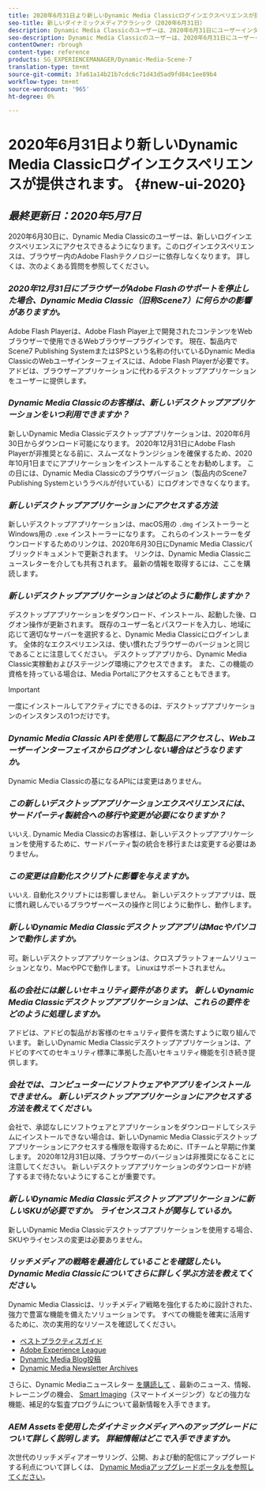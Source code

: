 ```yaml
---
title: 2020年6月31日より新しいDynamic Media Classicログインエクスペリエンスが提供されます。
seo-title: 新しいダイナミックメディアクラシック（2020年6月31日）
description: Dynamic Media Classicのユーザーは、2020年6月31日にユーザーインターフェイスが更新される予定です。 このエクスペリエンスでは、重要なリソースへのリンクを含む更新されたログインが提供されます。また、この更新は、ブラウザーのAdobe Flashテクノロジーに依存しなくなります。
seo-description: Dynamic Media Classicのユーザーは、2020年6月31日にユーザーインターフェイスの更新を予定しています。 このエクスペリエンスでは、重要なリソースへのリンクを含む更新されたログインが提供されます。また、この更新は、ブラウザーのAdobe Flashテクノロジーに依存しなくなります。
contentOwner: rbrough
content-type: reference
products: SG_EXPERIENCEMANAGER/Dynamic-Media-Scene-7
translation-type: tm+mt
source-git-commit: 3fa61a14b21b7cdc6c71d43d5ad9fd84c1ee89b4
workflow-type: tm+mt
source-wordcount: '965'
ht-degree: 0%

---
```



# 2020年6月31日より新しいDynamic Media Classicログインエクスペリエンスが提供されます。 {#new-ui-2020}

## _最終更新日：2020年5月7日_

2020年6月30日に、Dynamic Media Classicのユーザーは、新しいログインエクスペリエンスにアクセスできるようになります。このログインエクスペリエンスは、ブラウザー内のAdobe Flashテクノロジーに依存しなくなります。 詳しくは、次のよくある質問を参照してください。

### **_2020年12月31日にブラウザーがAdobe Flashのサポートを停止した場合、Dynamic Media Classic（旧称Scene7）に何らかの影響がありますか。_**

Adobe Flash Playerは、Adobe Flash Player上で開発されたコンテンツをWebブラウザーで使用できるWebブラウザープラグインです。 現在、製品内でScene7 Publishing SystemまたはSPSという名称の付いているDynamic Media ClassicのWebユーザインターフェイスには、Adobe Flash Playerが必要です。 アドビは、ブラウザーアプリケーションに代わるデスクトップアプリケーションをユーザーに提供します。

### **_Dynamic Media Classicのお客様は、新しいデスクトップアプリケーションをいつ利用できますか？_**

新しいDynamic Media Classicデスクトップアプリケーションは、2020年6月30日からダウンロード可能になります。 2020年12月31日にAdobe Flash Playerが非推奨となる前に、スムーズなトランジションを確保するため、2020年10月1日までにアプリケーションをインストールすることをお勧めします。  この日には、Dynamic Media Classicのブラウザバージョン（製品内のScene7 Publishing Systemというラベルが付いている）にログオンできなくなります。

### **_新しいデスクトップアプリケーションにアクセスする方法_**

新しいデスクトップアプリケーションは、macOS用の `.dmg` インストーラーとWindows用の `.exe` インストーラーになります。 これらのインストーラーをダウンロードするためのリンクは、2020年6月30日にDynamic Media Classicパブリックドキュメントで更新されます。 リンクは、Dynamic Media Classicニュースレターを介しても共有されます。 最新の情報を取得するには、ここを購読します。

### **_新しいデスクトップアプリケーションはどのように動作しますか？_**

デスクトップアプリケーションをダウンロード、インストール、起動した後、ログオン操作が更新されます。 既存のユーザー名とパスワードを入力し、地域に応じて適切なサーバーを選択すると、Dynamic Media Classicにログインします。 全体的なエクスペリエンスは、使い慣れたブラウザーのバージョンと同じであることに注意してください。 デスクトップアプリから、Dynamic Media Classic実稼動およびステージング環境にアクセスできます。 また、この機能の資格を持っている場合は、Media Portalにアクセスすることもできます。

>[!IMPORTANT]
>
>一度にインストールしてアクティブにできるのは、デスクトップアプリケーションのインスタンスの1つだけです。

### **_Dynamic Media Classic APIを使用して製品にアクセスし、Webユーザーインターフェイスからログオンしない場合はどうなりますか。_**

Dynamic Media Classicの基になるAPIには変更はありません。

### **_この新しいデスクトップアプリケーションエクスペリエンスには、サードパーティ製統合への移行や変更が必要になりますか？_**

いいえ. Dynamic Media Classicのお客様は、新しいデスクトップアプリケーションを使用するために、サードパーティ製の統合を移行または変更する必要はありません。

### **_この変更は自動化スクリプトに影響を与えますか。_**

いいえ. 自動化スクリプトには影響しません。 新しいデスクトップアプリは、既に慣れ親しんでいるブラウザーベースの操作と同じように動作し、動作します。

### **_新しいDynamic Media ClassicデスクトップアプリはMacやパソコンで動作しますか。_**

可。新しいデスクトップアプリケーションは、クロスプラットフォームソリューションとなり、MacやPCで動作します。 Linuxはサポートされません。

### **_私の会社には厳しいセキュリティ要件があります。 新しいDynamic Media Classicデスクトップアプリケーションは、これらの要件をどのように処理しますか。_**

アドビは、アドビの製品がお客様のセキュリティ要件を満たすように取り組んでいます。 新しいDynamic Media Classicデスクトップアプリケーションは、アドビのすべてのセキュリティ標準に準拠した高いセキュリティ機能を引き続き提供します。

### **_会社では、コンピューターにソフトウェアやアプリをインストールできません。 新しいデスクトップアプリケーションにアクセスする方法を教えてください。_**

会社で、承認なしにソフトウェアとアプリケーションをダウンロードしてシステムにインストールできない場合は、新しいDynamic Media Classicデスクトップアプリケーションにアクセスする権限を取得するために、ITチームと早期に作業します。 2020年12月31日以降、ブラウザーのバージョンは非推奨になることに注意してください。 新しいデスクトップアプリケーションのダウンロードが終了するまで待たないようにすることが重要です。

### **_新しいDynamic Media Classicデスクトップアプリケーションに新しいSKUが必要ですか。 ライセンスコストが関与しているか。_**

新しいDynamic Media Classicデスクトップアプリケーションを使用する場合、SKUやライセンスの変更は必要ありません。

### **_リッチメディアの戦略を最適化していることを確認したい。 Dynamic Media Classicについてさらに詳しく学ぶ方法を教えてください。_**

Dynamic Media Classicは、リッチメディア戦略を強化するために設計された、強力で豊富な機能を備えたソリューションです。 すべての機能を確実に活用するために、次の実用的なリソースを確認してください。

* [ベストプラクティスガイド](https://www.adobe.com/content/dam/www/us/en/marketing/experience-manager-assets/dynamic-media/adobe-dynamic-media-classic-best-practices-guide.pdf)
* [Adobe Experience League](https://guided.adobe.com/#recommended/solutions/experience-manager)
* [Dynamic Media Blog投稿](https://theblog.adobe.com/tag/dynamic-media/)
* [Dynamic Media Newsletter Archives](https://docs.adobe.com/content/help/en/dynamic-media-classic/using/dynamic-media-newsletter.html)

さらに、Dynamic Mediaニュースレター [を購読して](https://www.adobe.com/subscription/dynamic-media-newsletter.html) 、最新のニュース、情報、トレーニングの機会、 [Smart Imaging](https://helpx.adobe.com/experience-manager/6-3/assets/using/imaging-faq.html)（スマートイメージング）などの強力な機能、補足的な監査プログラムについて最新情報を入手できます。

### **_AEM Assetsを使用したダイナミックメディアへのアップグレードについて詳しく説明します。 詳細情報はどこで入手できますか。_**

次世代のリッチメディアオーサリング、公開、および動的配信にアップグレードする利点について詳しくは、 [Dynamic Mediaアップグレードポータルを参照してください](http://exploreadobe.com/dynamic-media-upgrade/)。

